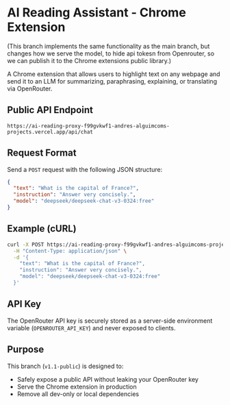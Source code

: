 # AI Reading Assistant - Chrome Extension

(This branch implements the same functionality as the main branch, but changes how we serve the model, to hide api tokesn from Openrouter, so we can publish it to the Chrome extensions public library.)

A Chrome extension that allows users to highlight text on any webpage and send it to an LLM for summarizing, paraphrasing, explaining, or translating via OpenRouter.

## Public API Endpoint

`https://ai-reading-proxy-f99gvkwf1-andres-alguimcoms-projects.vercel.app/api/chat`

## Request Format

Send a `POST` request with the following JSON structure:

```json
{
  "text": "What is the capital of France?",
  "instruction": "Answer very concisely.",
  "model": "deepseek/deepseek-chat-v3-0324:free"
}
```

## Example (cURL)

```bash
curl -X POST https://ai-reading-proxy-f99gvkwf1-andres-alguimcoms-projects.vercel.app/api/chat \
  -H "Content-Type: application/json" \
  -d '{
    "text": "What is the capital of France?",
    "instruction": "Answer very concisely.",
    "model": "deepseek/deepseek-chat-v3-0324:free"
  }'
```

## API Key

The OpenRouter API key is securely stored as a server-side environment variable (`OPENROUTER_API_KEY`) and never exposed to clients.

## Purpose

This branch (`v1.1-public`) is designed to:
- Safely expose a public API without leaking your OpenRouter key
- Serve the Chrome extension in production
- Remove all dev-only or local dependencies
